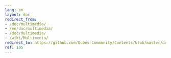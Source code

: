 ```yaml
---
lang: en
layout: doc
redirect_from:
- /doc/multimedia/
- /en/doc/multimedia/
- /doc/Multimedia/
- /wiki/Multimedia/
redirect_to: https://github.com/Qubes-Community/Contents/blob/master/docs/configuration/multimedia.md
ref: 105
---
```

